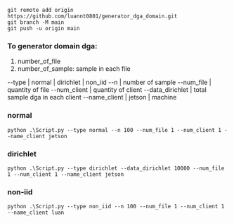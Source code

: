```
git remote add origin https://github.com/luannt0801/generator_dga_domain.git
git branch -M main
git push -u origin main
```

### To generator domain dga:
1. number_of_file
2. number_of_sample: sample in each file

--type | normal | dirichlet | non_iid
--n | number of sample
--num_file | quantity of file
--num_client | quantity of client
--data_dirichlet | total sample dga in each client
--name_client | jetson | machine

### normal
```
python .\Script.py --type normal --n 100 --num_file 1 --num_client 1 --name_client jetson
```
### dirichlet
```
python .\Script.py --type dirichlet --data_dirichlet 10000 --num_file 1 --num_client 1 --name_client jetson
```
### non-iid
```
python .\Script.py --type non_iid --n 100 --num_file 1 --num_client 1 --name_client luan
```